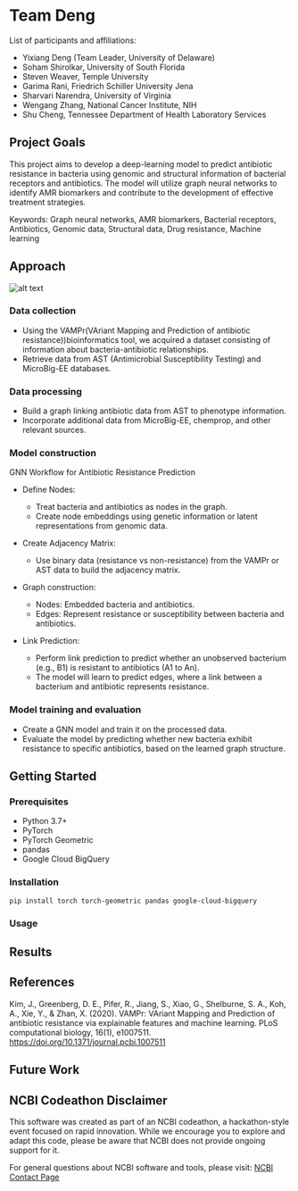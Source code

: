 # Team Deng

List of participants and affiliations:

- Yixiang Deng (Team Leader, University of Delaware)
- Soham Shirolkar, University of South Florida
- Steven Weaver, Temple University
- Garima Rani, Friedrich Schiller University Jena
- Sharvari Narendra, University of Virginia
- Wengang Zhang, National Cancer Institute, NIH
- Shu Cheng, Tennessee Department of Health Laboratory Services
  
## Project Goals

This project aims to develop a deep-learning model to predict antibiotic resistance in bacteria using genomic and structural information of bacterial receptors and antibiotics. The model will utilize graph neural networks to identify AMR biomarkers and contribute to the development of effective treatment strategies.

Keywords: Graph neural networks, AMR biomarkers, Bacterial receptors, Antibiotics, Genomic data, Structural data, Drug resistance, Machine learning

## Approach
![alt text]([http://url/to/img.png](https://github.com/NCBI-Codeathons/amr-2024-team-deng/blob/main/workflow_chart.png))
### Data collection 

- Using the VAMPr(VAriant Mapping and Prediction of antibiotic resistance))bioinformatics tool, we acquired a dataset consisting of information about bacteria-antibiotic relationships.
- Retrieve data from AST (Antimicrobial Susceptibility Testing) and MicroBig-EE databases.

### Data processing 
- Build a graph linking antibiotic data from AST to phenotype information.
- Incorporate additional data from MicroBig-EE, chemprop, and other relevant sources.

### Model construction
GNN Workflow for Antibiotic Resistance Prediction

- Define Nodes:
  - Treat bacteria and antibiotics as nodes in the graph.
  - Create node embeddings using genetic information or latent representations from genomic data.

- Create Adjacency Matrix:
  - Use binary data (resistance vs non-resistance) from the VAMPr or AST data to build the adjacency matrix.

- Graph construction:
  - Nodes: Embedded bacteria and antibiotics.
  - Edges: Represent resistance or susceptibility between bacteria and antibiotics.

- Link Prediction:
  - Perform link prediction to predict whether an unobserved bacterium (e.g., B1) is resistant to antibiotics (A1 to An).
  - The model will learn to predict edges, where a link between a bacterium and antibiotic represents resistance.

### Model training and evaluation

- Create a GNN model and train it on the processed data.
- Evaluate the model by predicting whether new bacteria exhibit resistance to specific antibiotics, based on the learned graph structure.

## Getting Started
### Prerequisites
- Python 3.7+
- PyTorch
- PyTorch Geometric
- pandas
- Google Cloud BigQuery

### Installation 
```pip install torch torch-geometric pandas google-cloud-bigquery```

### Usage

## Results

## References 
Kim, J., Greenberg, D. E., Pifer, R., Jiang, S., Xiao, G., Shelburne, S. A., Koh, A., Xie, Y., & Zhan, X. (2020). VAMPr: VAriant Mapping and Prediction of antibiotic resistance via explainable features and machine learning. PLoS computational biology, 16(1), e1007511. https://doi.org/10.1371/journal.pcbi.1007511 

## Future Work

## NCBI Codeathon Disclaimer

This software was created as part of an NCBI codeathon, a hackathon-style event focused on rapid innovation. While we encourage you to explore and adapt this code, please be aware that NCBI does not provide ongoing support for it.

For general questions about NCBI software and tools, please visit: [NCBI Contact Page](https://www.ncbi.nlm.nih.gov/home/about/contact/)
